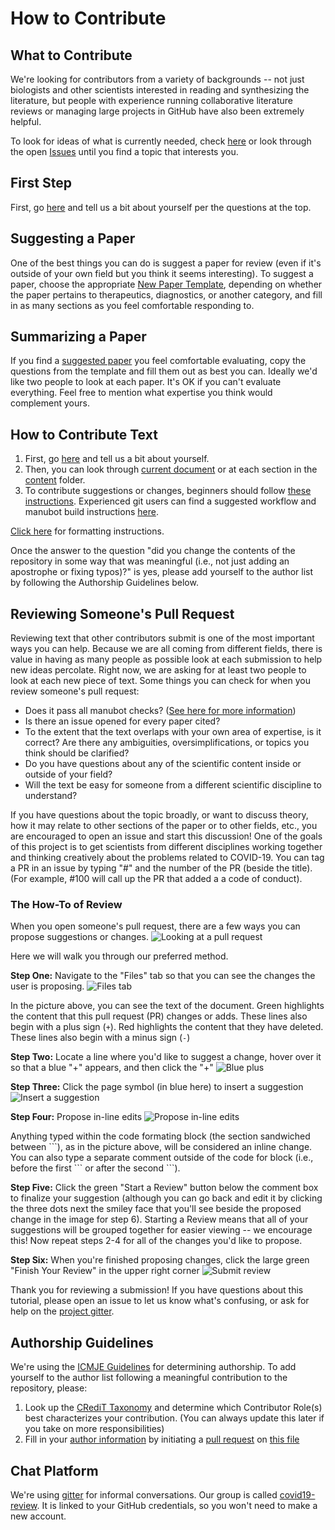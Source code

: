 # How to Contribute

## What to Contribute

We're looking for contributors from a variety of backgrounds -- not just biologists and other scientists interested in reading and synthesizing the literature, but people with experience running collaborative literature reviews or managing large projects in GitHub have also been extremely helpful.

To look for ideas of what is currently needed, check [here](https://github.com/greenelab/covid19-review/issues/34) or look through the open [Issues](https://github.com/greenelab/covid19-review/issues) until you find a topic that interests you.

## First Step

First, go [here](https://github.com/greenelab/covid19-review/issues/17) and tell us a bit about yourself per the questions at the top.

## Suggesting a Paper

One of the best things you can do is suggest a paper for review (even if it's outside of your own field but you think it seems interesting).
To suggest a paper, choose the appropriate [New Paper Template](https://github.com/greenelab/covid19-review/issues/new/choose), depending on whether the paper pertains to therapeutics, diagnostics, or another category, and fill in as many sections as you feel comfortable responding to.

## Summarizing a Paper

If you find a [suggested paper](https://github.com/greenelab/covid19-review/labels/New%20Paper) you feel comfortable evaluating, copy the questions from the template and fill them out as best you can.
Ideally we'd like two people to look at each paper.
It's OK if you can't evaluate everything.
Feel free to mention what expertise you think would complement yours.

## How to Contribute Text

1. First, go [here](https://github.com/greenelab/covid19-review/issues/17) and tell us a bit about yourself. 
2. Then, you can look through [current document](https://greenelab.github.io/covid19-review/) or at each section in the [content](https://github.com/greenelab/covid19-review/tree/master/content) folder.
3. To contribute suggestions or changes, beginners should follow [these instructions](INSTRUCTIONS.md).
Experienced git users can find a suggested workflow and manubot build instructions [here](INSTRUCTIONS.md#command-line-users).

[Click here](https://github.com/greenelab/covid19-review/blob/master/USAGE.md#manuscript-metadata) for formatting instructions.

Once the answer to the question "did you change the contents of the repository in some way that was meaningful (i.e., not just adding an apostrophe or fixing typos)?" is yes, please add yourself to the author list by following the Authorship Guidelines below.

## Reviewing Someone's Pull Request

Reviewing text that other contributors submit is one of the most important ways you can help.
Because we are all coming from different fields, there is value in having as many people as possible look at each submission to help new ideas percolate.
Right now, we are asking for at least two people to look at each new piece of text.
Some things you can check for when you review someone's pull request:
- Does it pass all manubot checks? ([See here for more information](https://github.com/greenelab/covid19-review/blob/master/INSTRUCTIONS.md#how-can-i-see-my-change))
- Is there an issue opened for every paper cited?
- To the extent that the text overlaps with your own area of expertise, is it correct? 
Are there any ambiguities, oversimplifications, or topics you think should be clarified?
- Do you have questions about any of the scientific content inside or outside of your field?
- Will the text be easy for someone from a different scientific discipline to understand?

If you have questions about the topic broadly, or want to discuss theory, how it may relate to other sections of the paper or to other fields, etc., you are encouraged to open an issue and start this discussion!
One of the goals of this project is to get scientists from different disciplines working together and thinking creatively about the problems related to COVID-19.
You can tag a PR in an issue by typing "\#" and the number of the PR (beside the title). 
(For example, #100 will call up the PR that added a a code of conduct).

### The How-To of Review

When you open someone's pull request, there are a few ways you can propose suggestions or changes.
![Looking at a pull request](.github/images/1-initial-view.png "Looking at a pull request")

Here we will walk you through our preferred method.

**Step One:** Navigate to the "Files" tab so that you can see the changes the user is proposing.
![Files tab](.github/images/2-initial-view-files.png "Looking at a pull request")

In the picture above, you can see the text of the document.
Green highlights the content that this pull request (PR) changes or adds.
These lines also begin with a plus sign (`+`).
Red highlights the content that they have deleted.
These lines also begin with a minus sign (`-`)

**Step Two:** Locate a line where you'd like to suggest a change, hover over it so that a blue "+" appears, and then click the "+"
![Blue plus](.github/images/3-blue-plus.png "Click the blue plus")

**Step Three:** Click the page symbol (in blue here) to insert a suggestion
![Insert a suggestion](.github/images/4-click-suggest.png "Insert a suggestion")

**Step Four:** Propose in-line edits
![Propose in-line edits](.github/images/5-make-change.png "Propose an in-line edit")

Anything typed within the code formating block (the section sandwiched between \`\`\`), as in the picture above, will be considered an inline change. 
You can also type a separate comment outside of the code for block (i.e., before the first \`\`\` or after the second \`\`\`).

**Step Five:** Click the green "Start a Review" button below the comment box to finalize your suggestion (although you can go back and edit it by clicking the three dots next the smiley face that you'll see beside the proposed change in the image for step 6).
Starting a Review means that all of your suggestions will be grouped together for easier viewing -- we encourage this!
Now repeat steps 2-4 for all of the changes you'd like to propose.

**Step Six:** When you're finished proposing changes, click the large green "Finish Your Review" in the upper right corner
![Submit review](.github/images/6-submit.png "Submit Review")

Thank you for reviewing a submission! 
If you have questions about this tutorial, please open an issue to let us know what's confusing, or ask for help on the [project gitter](https://gitter.im/covid19-review/community).


## Authorship Guidelines

We're using the [ICMJE Guidelines](http://www.icmje.org/recommendations/browse/roles-and-responsibilities/defining-the-role-of-authors-and-contributors.html) for determining authorship.
To add yourself to the author list following a meaningful contribution to the repository, please:
1. Look up the [CRediT Taxonomy](https://casrai.org/credit/) and determine which Contributor Role(s) best characterizes your contribution.
(You can always update this later if you take on more responsibilities)
2. Fill in your [author information](USAGE.md#manuscript-metadata) by initiating a [pull request](INSTRUCTIONS.md#how-to-contribute) on [this file](content/metadata.yaml)

## Chat Platform

We're using [gitter](https://gitter.im) for informal conversations. 
Our group is called [covid19-review](https://gitter.im/covid19-review/community).
It is linked to your GitHub credentials, so you won't need to make a new account.
